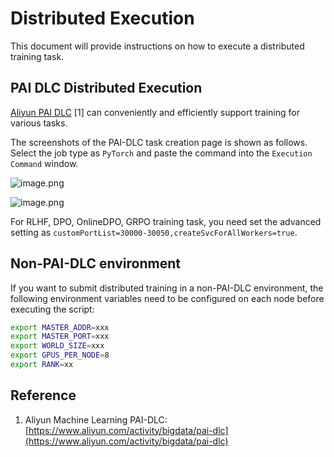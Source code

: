 # Distributed Execution

This document will provide instructions on how to execute a distributed training task.

## PAI DLC Distributed Execution

[Aliyun PAI DLC](https://www.aliyun.com/activity/bigdata/pai-dlc) [1] can conveniently and efficiently support training for various tasks. 

The screenshots of the PAI-DLC task creation page is shown as follows.
Select the job type as `PyTorch` and paste the command into the `Execution Command` window.

![image.png](../../images/dlc_1.jpg)

![image.png](../../images/dlc_2.jpg)



For RLHF, DPO, OnlineDPO, GRPO training task, you need set the advanced setting as `customPortList=30000-30050,createSvcForAllWorkers=true`.


## Non-PAI-DLC environment

If you want to submit distributed training in a non-PAI-DLC environment,
the following environment variables need to be configured on each node before executing the script:

```bash
export MASTER_ADDR=xxx
export MASTER_PORT=xxx
export WORLD_SIZE=xxx
export GPUS_PER_NODE=8
export RANK=xx
```

## Reference

1. Aliyun Machine Learning PAI-DLC: [https://www.aliyun.com/activity/bigdata/pai-dlc](https://www.aliyun.com/activity/bigdata/pai-dlc)
